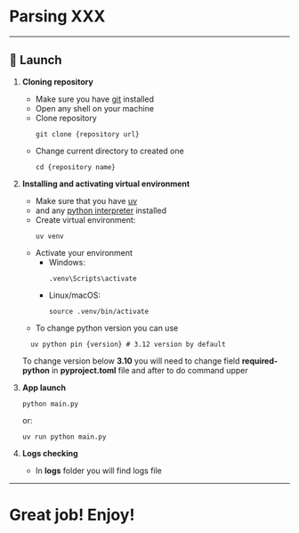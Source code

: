 # Parsing XXX

---

## 🚀 Launch

1. **Cloning repository**
   - Make sure you have [git](https://git-scm.com/downloads) installed
   - Open any shell on your machine
   - Clone repository
     ```
     git clone {repository url}  
     ```
   - Change current directory to created one
     ```
     cd {repository name}
     ```

2. **Installing and activating virtual environment**
   - Make sure that you have [uv](https://github.com/astral-sh/uv)
   - and any [python interpreter](https://www.python.org/downloads/) installed
   - Create virtual environment:
     ```
     uv venv
     ```
   - Activate your environment
     - Windows:
       ```
       .venv\Scripts\activate
       ```
     - Linux/macOS:
       ```
       source .venv/bin/activate
       ```
   - To change python version you can use
    ```
      uv python pin {version} # 3.12 version by default
    ```
    To change version below **3.10** you will need to change field **required-python** in **pyproject.toml** file
    and after to do command upper

3. **App launch**
    ```
    python main.py
    ```
    or:
    ```
    uv run python main.py
    ```

4. **Logs checking**      
   - In **logs** folder you will find logs file 

---

# Great job! Enjoy!
